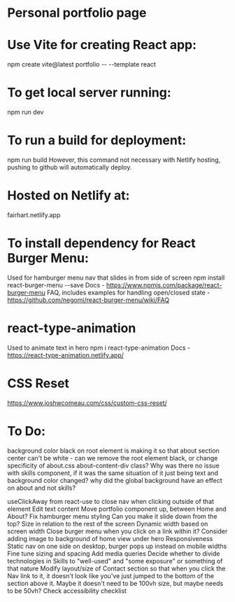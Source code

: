 # Personal portfolio page

# Use Vite for creating React app:
npm create vite@latest portfolio -- --template react

# To get local server running:
npm run dev

# To run a build for deployment:
npm run build
However, this command not necessary with Netlify hosting, pushing to github will automatically deploy.

# Hosted on Netlify at:
fairhart.netlify.app

# To install dependency for React Burger Menu:
Used for hamburger menu nav that slides in from side of screen
npm install react-burger-menu --save
Docs - https://www.npmjs.com/package/react-burger-menu
FAQ, includes examples for handling open/closed state - https://github.com/negomi/react-burger-menu/wiki/FAQ

# react-type-animation
Used to animate text in hero
npm i react-type-animation
Docs - https://react-type-animation.netlify.app/

# CSS Reset
https://www.joshwcomeau.com/css/custom-css-reset/

# To Do:
background color black on root element is making it so that about section center can't be white - can we remove the root element black, or change specificity of about.css about-content-div class? Why was there no issue with skills component, if it was the same situation of it just being text and background color changed? why did the global background have an effect on about and not skills?

useClickAway from react-use to close nav when clicking outside of that element
Edit text content
Move portfolio component up, between Home and About?
Fix hamburger menu styling
  Can you make it slide down from the top?
  Size in relation to the rest of the screen
  Dynamic width based on screen width
Close burger menu when you click on a link within it?
Consider adding image to background of home view under hero
Responsiveness
  Static nav on one side on desktop, burger pops up instead on mobile widths
  Fine tune sizing and spacing
  Add media queries
Decide whether to divide technologies in Skills to "well-used" and "some exposure" or something of that nature
Modify layout/size of Contact section so that when you click the Nav link to it, it doesn't look like you've just jumped to the bottom of the section above it. Maybe it doesn't need to be 100vh size, but maybe needs to be 50vh?
Check accessibility checklist